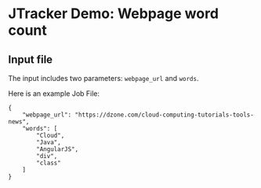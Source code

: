 # JTracker Demo: Webpage word count

## Input file

The input includes two parameters: `webpage_url` and `words`.

Here is an example Job File:

```
{
    "webpage_url": "https://dzone.com/cloud-computing-tutorials-tools-news",
    "words": [
        "Cloud",
        "Java",
        "AngularJS",
        "div",
        "class"
    ]
}
```

